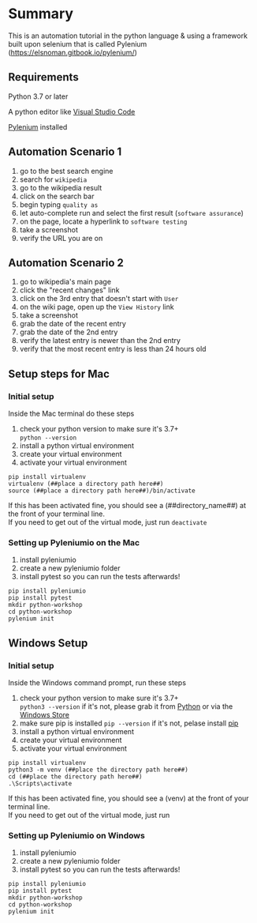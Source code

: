 # Summary
This is an automation tutorial in the python language & using a framework built upon selenium that is called Pylenium (https://elsnoman.gitbook.io/pylenium/)

## Requirements
Python 3.7 or later

A python editor like [Visual Studio Code](https://code.visualstudio.com/Download)

[Pylenium](https://docs.pylenium.io/getting-started/setup-pytest) installed

## Automation Scenario 1
1. go to the best search engine
1. search for `wikipedia`
1. go to the wikipedia result
1. click on the search bar
1. begin typing `quality as`
1. let auto-complete run and select the first result (`software assurance`)
1. on the page, locate a hyperlink to `software testing`
1. take a screenshot
1. verify the URL you are on

## Automation Scenario 2
1. go to wikipedia's main page
1. click the "recent changes" link
1. click on the 3rd entry that doesn't start with `User`
1. on the wiki page, open up the `View History` link
1. take a screenshot
1. grab the date of the recent entry
1. grab the date of the 2nd entry
1. verify the latest entry is newer than the 2nd entry
1. verify that the most recent entry is less than 24 hours old

## Setup steps for Mac

### Initial setup
Inside the Mac terminal do these steps
1. check your python version to make sure it's 3.7+<br>
    `python --version`
1. install a python virtual environment
1. create your virtual environment
1. activate your virtual environment
```
pip install virtualenv
virtualenv (##place a directory path here##)
source (##place a directory path here##)/bin/activate
```
If this has been activated fine, you should see a (##directory_name##) at the front of your terminal line.<br>
If you need to get out of the virtual mode, just run `deactivate`

### Setting up Pyleniumio on the Mac

1. install pyleniumio
1. create a new pyleniumio folder
1. install pytest so you can run the tests afterwards!

```
pip install pyleniumio
pip install pytest
mkdir python-workshop
cd python-workshop
pylenium init
```

## Windows Setup

### Initial setup
Inside the Windows command prompt, run these steps
1. check your python version to make sure it's 3.7+<br>
    `python3 --version`
    if it's not, please grab it from [Python](https://www.python.org/downloads/) or via the [Windows Store](https://www.microsoft.com/store/productId/9NJ46SX7X90P)
1. make sure pip is installed
    `pip --version`
    if it's not, pelase install [pip](https://pip.pypa.io/en/stable/installing/#installing-with-get-pip-py)
1. install a python virtual environment
1. create your virtual environment
1. activate your virtual environment
```
pip install virtualenv
python3 -m venv (##place the directory path here##)
cd (##place the directory path here##)
.\Scripts\activate
```
If this has been activated fine, you should see a (venv) at the front of your terminal line.<br>
If you need to get out of the virtual mode, just run

### Setting up Pyleniumio on Windows

1. install pyleniumio
1. create a new pyleniumio folder
1. install pytest so you can run the tests afterwards!

```
pip install pyleniumio
pip install pytest
mkdir python-workshop
cd python-workshop
pylenium init
```
